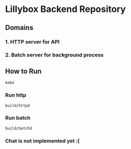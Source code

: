 # Lillybox Backend Repository

## Domains

### 1. HTTP server for API

### 2. Batch server for background process

## How to Run

```
make
```

### Run http

```
build/httpd
```

### Run batch

```
build/batchd
```


### Chat is not implemented yet :(
